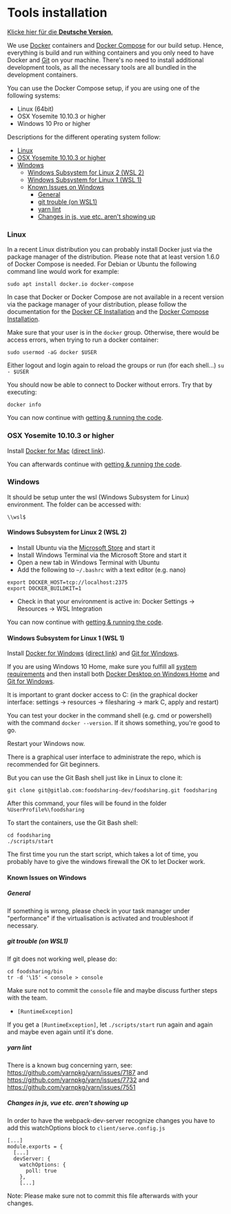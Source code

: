 # Tools installation <!-- omit in toc -->

[Klicke hier für die **Deutsche Version**.](tools-installation_DE.md)

We use [Docker](https://www.docker.com/) containers and [Docker Compose](https://docs.docker.com/compose/) for our build setup. Hence, everything is build and run withing containers and you only need to have Docker and [Git](https://git-scm.com/) on your machine. There's no need to install additional development tools, as all the necessary tools are all bundled in the development containers.

You can use the Docker Compose setup, if you are using one of the following systems:

- Linux (64bit)
- OSX Yosemite 10.10.3 or higher
- Windows 10 Pro or higher

Descriptions for the different operating system follow:

- [Linux](#linux)
- [OSX Yosemite 10.10.3 or higher](#osx-yosemite-10103-or-higher)
- [Windows](#windows)
  - [Windows Subsystem for Linux 2 (WSL 2)](#windows-subsystem-for-linux-2-wsl-2)
  - [Windows Subsystem for Linux 1 (WSL 1)](#windows-subsystem-for-linux-1-wsl-1)
  - [Known Issues on Windows](#known-issues-on-windows)
    - [General](#general)
    - [git trouble (on WSL1)](#git-trouble-on-wsl1)
    - [yarn lint](#yarn-lint)
    - [Changes in js, vue etc. aren't showing up](#changes-in-js-vue-etc-arent-showing-up)

### Linux

In a recent Linux distribution you can probably install Docker just via the package manager of the distribution. Please note that at least version 1.6.0 of Docker Compose is needed. For Debian or Ubuntu the following command line would work for example:
```
sudo apt install docker.io docker-compose
```

In case that Docker or Docker Compose are not available in a recent version via the package manager of your distribution, please follow the documentation for the 
[Docker CE Installation](https://docs.docker.com/engine/installation/)
and the 
[Docker Compose Installation](https://docs.docker.com/compose/install/).

Make sure that your user is in the `docker` group. Otherwise, there would be access errors, when trying to run a docker container:

```
sudo usermod -aG docker $USER
```
Either logout and login again to reload the groups or run (for each shell...)
`su - $USER`

You should now be able to connect to Docker without errors. Try that by executing:
```
docker info
```

You can now continue with [getting & running the code](running-the-code.md).

### OSX Yosemite 10.10.3 or higher

Install [Docker for Mac](https://docs.docker.com/docker-for-mac/install/) ([direct link](https://download.docker.com/mac/stable/Docker.dmg)).

You can afterwards continue with [getting & running the code](running-the-code.md).

### Windows 

It should be setup unter the wsl (Windows Subsystem for Linux) environment. The folder can be accessed with:
```
\\wsl$
```

#### Windows Subsystem for Linux 2 (WSL 2)

* Install Ubuntu via the
  [Microsoft Store](https://www.microsoft.com/de-de/store/apps/windows)
  and start it
* Install Windows Terminal via the Microsoft Store and start it
* Open a new tab in Windows Terminal with Ubuntu
* Add the following to `~/.bashrc` with a text editor (e.g. nano)
```
export DOCKER_HOST=tcp://localhost:2375
export DOCKER_BUILDKIT=1
```
* Check in that your environment is active in: Docker Settings -> Resources -> WSL Integration

You can now continue with [getting & running the code](running-the-code.md).

#### Windows Subsystem for Linux 1 (WSL 1)

Install [Docker for Windows](https://docs.docker.com/docker-for-windows/install/) ([direct link](https://download.docker.com/win/stable/Docker%20Desktop%20Installer.exe)) and
[Git for Windows](https://git-scm.com/download/win).

If you are using Windows 10 Home, make sure you fulfill all [system requirements](https://docs.docker.com/docker-for-windows/install-windows-home/#system-requirements)
and then install both [Docker Desktop on Windows Home](https://docs.docker.com/docker-for-windows/install-windows-home/) and [Git for Windows](https://git-scm.com/download/win). 

It is important to grant docker access to C: (in the graphical docker interface: settings -> resources -> filesharing -> mark C, apply and restart)

You can test your docker in the command shell (e.g. cmd or powershell) with the command ```docker --version```. If it shows something, you're good to go.

Restart your Windows now.

There is a graphical user interface to administrate the repo, which is recommended for Git beginners.

But you can use the Git Bash shell just like in Linux to clone it:

```
git clone git@gitlab.com:foodsharing-dev/foodsharing.git foodsharing
```

After this command, your files will be found in the folder ```%UserProfile%\foodsharing```

To start the containers, use the Git Bash shell:
```
cd foodsharing
./scripts/start
```

The first time you run the start script, which takes a lot of time, you probably have to give the windows firewall the OK to let Docker work.

#### Known Issues on Windows

##### General

If something is wrong, please check in your task manager under "performance" if the virtualisation is activated and troubleshoot if necessary.

##### git trouble (on WSL1)
 
If git does not working well, please do:
```
cd foodsharing/bin
tr -d '\15' < console > console
``` 
Make sure not to commit the `console` file and maybe discuss further steps with the team. 
 
 - ```[RuntimeException]```

If you get a ```[RuntimeException]```, let ```./scripts/start``` run again and again and maybe even again until it's done.

##### yarn lint

There is a known bug concerning yarn, see: https://github.com/yarnpkg/yarn/issues/7187 and https://github.com/yarnpkg/yarn/issues/7732 and https://github.com/yarnpkg/yarn/issues/7551

 ##### Changes in js, vue etc. aren't showing up

In order to have the webpack-dev-server recognize changes you have to add this watchOptions block to ```client/serve.config.js```
```
[...]
module.exports = {
  [...]
  devServer: {
    watchOptions: {
      poll: true
    },
    [...]
```

Note: Please make sure not to commit this file afterwards with your changes.
